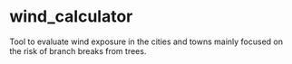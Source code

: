# wind_calculator
Tool to evaluate wind exposure in the cities and towns mainly focused on the risk of branch breaks from trees.

